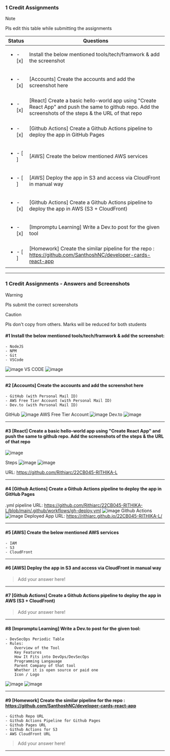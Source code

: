 ### 1 Credit Assignments

> [!NOTE]
> Pls edit this table while submitting the assignments

| Status         | Questions     | 
|----------------|---------------|
| <ul><li>- [x] </li></ul> | Install the below mentioned tools/tech/framwork & add the screenshot |
| <ul><li>- [x] </li></ul> | [Accounts] Create the accounts and add the screenshot here |
| <ul><li>- [x] </li></ul> | [React] Create a basic hello-world app using "Create React App" and push the same to github repo. Add the screenshots of the steps & the URL of that repo |
| <ul><li>- [x] </li></ul> | [Github Actions] Create a Github Actions pipeline to deploy the app in GitHub Pages |
| <ul><li>- [ ] </li></ul> | [AWS] Create the below mentioned AWS services |
| <ul><li>- [ ] </li></ul> | [AWS] Deploy the app in S3 and access via CloudFront in manual way  |
| <ul><li>- [x] </li></ul> | [Github Actions] Create a Github Actions pipeline to deploy the app in AWS (S3 + CloudFront)  |
| <ul><li>- [x] </li></ul> | [Impromptu Learning] Write a Dev.to post for the given tool  |
| <ul><li>- [ ] </li></ul> | [Homework] Create the similar pipeline for the repo : https://github.com/SanthoshNC/developer-cards-react-app  |

***

### 1 Credit Assignments - Answers and Screenshots

> [!WARNING]
> Pls submit the correct screenshots

> [!CAUTION]
> Pls don't copy from others. Marks will be reduced for both students

#### #1 Install the below mentioned tools/tech/framwork & add the screenshot:
	- NodeJS 
	- NPM 
	- Git
	- VSCode
![image](https://github.com/user-attachments/assets/19c59e1a-0dea-4830-9433-082f78edcf4b)
VS CODE
![image](https://github.com/user-attachments/assets/afae7647-e547-45f9-b738-e6265ea27889)



***

#### #2 [Accounts] Create the accounts and add the screenshot here
	- GitHub (with Personal Mail ID)
	- AWS Free Tier Account (with Personal Mail ID)
	- Dev.to (with Personal Mail ID)
GitHub
![image](https://github.com/user-attachments/assets/aca6c1cc-2f89-43b0-bc1b-9d4ac9ddeacc)
AWS Free Tier Account
![image](https://github.com/user-attachments/assets/0f20cba2-5ee9-4839-b458-159a24388b8c)
Dev.to
![image](https://github.com/user-attachments/assets/4097256c-ca18-486d-a00b-f3a5dce5ce6d)




***

#### #3 [React] Create a basic hello-world app using "Create React App" and push the same to github repo. Add the screenshots of the steps & the URL of that repo
![image](https://github.com/user-attachments/assets/29776c86-2079-4989-a483-67312e0c67dd)

Steps
![image](https://github.com/user-attachments/assets/6732cc85-bb17-4852-a4b9-3d8200d69823)
![image](https://github.com/user-attachments/assets/f0e0253b-46f3-4975-91db-801b5b269963)

URL: https://github.com/Rithiarc/22CB045-RITHIKA-L



***

#### #4 [Github Actions] Create a Github Actions pipeline to deploy the app in GitHub Pages
.yml pipeline
URL: https://github.com/Rithiarc/22CB045-RITHIKA-L/blob/main/.github/workflows/gh-deploy.yml
![image](https://github.com/user-attachments/assets/981ffaf4-6e19-4c8a-92e5-e9f4c310c262)
Github Actions
![image](https://github.com/user-attachments/assets/03253947-b587-428f-bd16-fcfaa2e2ff8f)
Deployed App URL: https://rithiarc.github.io/22CB045-RITHIKA-L/




***

#### #5 [AWS] Create the below mentioned AWS services
	- IAM
	- S3
	- CloudFront


***

#### #6 [AWS] Deploy the app in S3 and access via CloudFront in manual way
> Add your answer here!

***

#### #7 [Github Actions] Create a Github Actions pipeline to deploy the app in AWS (S3 + CloudFront)
> Add your answer here!

***

#### #8 [Impromptu Learning] Write a Dev.to post for the given tool:
	- DevSecOps Periodic Table
	- Rules:
		Overview of the Tool
		Key Features
		How It Fits into DevOps/DevSecOps
		Programming Langauage
		Parent Company of that tool
		Whether it is open source or paid one
		Icon / Logo
![image](https://github.com/user-attachments/assets/334d1eb3-fe80-42d1-93dd-a3ac5a9f583f)
![image](https://github.com/user-attachments/assets/1e5a8c5d-f055-4950-8371-13da75d806bc)



***

#### #9 [Homework] Create the similar pipeline for the repo : https://github.com/SanthoshNC/developer-cards-react-app
	- Github Repo URL
	- Github Actions Pipeline for Github Pages
	- Github Pages URL
 	- Github Actions for S3
 	- AWS CloudFront URL
> Add your answer here!

***
